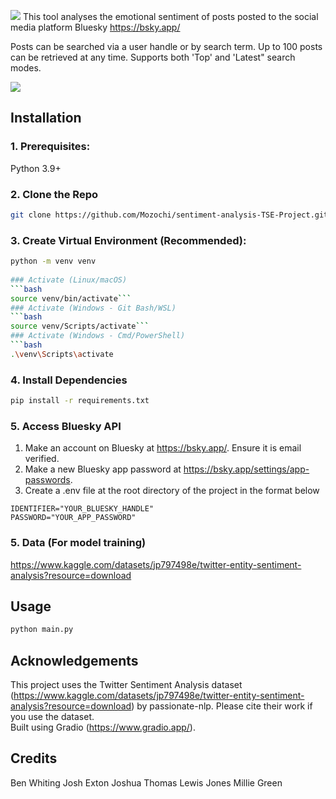﻿![](https://raw.githubusercontent.com/Mozochi/sentiment-analysis-TSE-Project/refs/heads/master/github-header-image.png?token=GHSAT0AAAAAADDK6BSSNLTVFYIMOGOHYMZ62A34PNQ)
This tool analyses the emotional sentiment of posts posted to the social media platform Bluesky https://bsky.app/

Posts can be searched via a user handle or by search term. Up to 100 posts can be retrieved at any time. Supports both 'Top' and 'Latest" search modes.

![](https://raw.githubusercontent.com/Mozochi/sentiment-analysis-TSE-Project/refs/heads/master/app-screencapture.png?token=GHSAT0AAAAAADDK6BSTVGWMBY4DGMWHTXGA2A334WQ)
 
 ## **Installation**  
### **1. Prerequisites:**  
Python 3.9+
  
### **2. Clone the Repo**  
 ```bash  
 git clone https://github.com/Mozochi/sentiment-analysis-TSE-Project.git  
```  
  
### **3. Create Virtual Environment (Recommended):**  
```bash  
python -m venv venv  
  
### Activate (Linux/macOS)  
```bash  
source venv/bin/activate```  
### Activate (Windows - Git Bash/WSL)  
```bash  
source venv/Scripts/activate```  
### Activate (Windows - Cmd/PowerShell)  
```bash  
.\venv\Scripts\activate  
```  
  
### **4. Install Dependencies**  
```bash  
pip install -r requirements.txt  
```

### **5. Access Bluesky API**  

 1. Make an account on Bluesky at https://bsky.app/. Ensure it is email verified.
 2. Make a new Bluesky app password at https://bsky.app/settings/app-passwords.
 3. Create a .env file at the root directory of the project in the format below
 ```  
IDENTIFIER="YOUR_BLUESKY_HANDLE"  
PASSWORD="YOUR_APP_PASSWORD"  
```

  
### **5. Data (For model training)**  
https://www.kaggle.com/datasets/jp797498e/twitter-entity-sentiment-analysis?resource=download  

  
## **Usage**  
```bash  
python main.py
```  
  
## **Acknowledgements**  
  
This project uses the Twitter Sentiment Analysis dataset (https://www.kaggle.com/datasets/jp797498e/twitter-entity-sentiment-analysis?resource=download) by passionate-nlp. Please cite their work if you use the dataset.  
Built using Gradio (https://www.gradio.app/).

## **Credits**

Ben Whiting 
Josh Exton
Joshua Thomas
Lewis Jones 
Millie Green 
